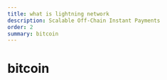 ```yaml
---
title: what is lightning network
description: Scalable Off-Chain Instant Payments
order: 2
summary: bitcoin
---
```


# bitcoin
